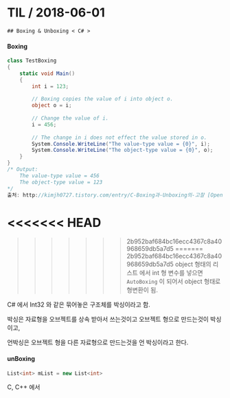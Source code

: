 # TIL   / 2018-06-01
    ## Boxing & Unboxing < C# >
 

#### Boxing 
```cs
class TestBoxing
{
    static void Main()
    {
        int i = 123;
 
        // Boxing copies the value of i into object o.
        object o = i;  
 
        // Change the value of i.
        i = 456;  
 
        // The change in i does not effect the value stored in o.
        System.Console.WriteLine("The value-type value = {0}", i);
        System.Console.WriteLine("The object-type value = {0}", o);
    }
}
/* Output:
    The value-type value = 456
    The object-type value = 123
*/
출처: http://kimjh0727.tistory.com/entry/C-Boxing과-Unboxing의-고찰 [Open-Closed Principle]
```

<<<<<<< HEAD
=======

>>>>>>> 2b952baf684bc16ecc4367c8a40968659db5a7d5
=======
>>>>>>> 2b952baf684bc16ecc4367c8a40968659db5a7d5
object 형태의 리스트 에서 int 형 변수를 넣으면 ``AutoBoxing`` 이 되어서 object 형태로 형변환이 됨.

C# 에서 Int32 와 같은 묶어놓은 구조체를 박싱이라고 함.

박싱은 자료형을  오브젝트를 상속 받아서 쓰는것이고 오브젝트 형으로 만드는것이 박싱이고, 

언박싱은 오브젝트 형을 다른 자료형으로 만드는것을 언 박싱이라고 한다.

#### unBoxing 
```cs
List<int> mList = new List<int>

```
C, C++ 에서